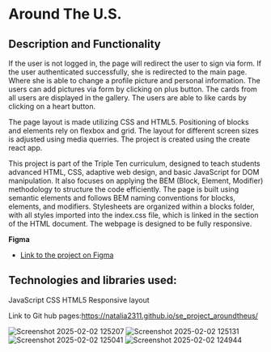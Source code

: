 #  Around The U.S.

## Description and Functionality
If the user is not logged in, the page will redirect the user to sign via form. If the user authenticated successfully, she is redirected to the main page. Where she is able to change a profile picture and personal information. The users can add pictures via form by clicking on plus button. The cards from all users are displayed in the gallery. The users are able to like cards by clicking on a heart button.

The page layout is made utilizing CSS and HTML5. Positioning of blocks and elements rely on flexbox and grid. The layout for different screen sizes is adjusted using media querries. The project is created using the create react app.
  
This project is part of the Triple Ten curriculum, designed to teach students advanced HTML, CSS, adaptive web design, and basic JavaScript for DOM manipulation. It also focuses on applying the BEM (Block, Element, Modifier) methodology to structure the code efficiently. The page is built using semantic elements and follows BEM naming conventions for blocks, elements, and modifiers. Stylesheets are organized within a blocks folder, with all styles imported into the index.css file, which is linked in the <head> section of the HTML document. The webpage is designed to be fully responsive.
  
**Figma**  
  
* [Link to the project on Figma](https://www.figma.com/file/ii4xxsJ0ghevUOcssTlHZv/Sprint-3%3A-Around-the-US?node-id=0%3A1)  
  
## Technologies and libraries used:
JavaScript
CSS
HTML5
Responsive layout

 Link to Git hub pages:https://natalia2311.github.io/se_project_aroundtheus/



![Screenshot 2025-02-02 125207](https://github.com/user-attachments/assets/bfc2d8bc-c59f-4564-91df-0b9b62b3ecf2)
![Screenshot 2025-02-02 125131](https://github.com/user-attachments/assets/eb5adbb0-75a5-48fc-a509-c9772617a7b1)
![Screenshot 2025-02-02 125041](https://github.com/user-attachments/assets/5a1f1653-0088-4de3-a2da-ddbbf8a82a67)
![Screenshot 2025-02-02 124944](https://github.com/user-attachments/assets/69bd41d6-14e2-4d0c-8b3c-3831ef54bcd2)
